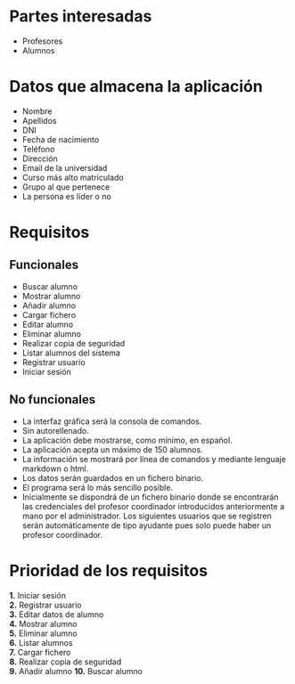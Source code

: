
# Partes interesadas
* Profesores
* Alumnos

# Datos que almacena la aplicación

* Nombre
* Apellidos
* DNI
* Fecha de nacimiento
* Teléfono
* Dirección
* Email de la universidad
* Curso más alto matriculado
* Grupo al que pertenece
* La persona es líder o no

# Requisitos  

## Funcionales

* Buscar alumno
* Mostrar alumno
* Añadir alumno
* Cargar fichero
* Editar alumno
* Eliminar alumno
* Realizar copia de seguridad
* Listar alumnos del sistema
* Registrar usuario
* Iniciar sesión

## No funcionales

* La interfaz gráfica será la consola de comandos.
* Sin autorellenado.
* La aplicación debe mostrarse, como mínimo, en español. 
* La aplicación acepta un máximo de 150 alumnos. 
* La información se mostrará por línea de comandos y mediante lenguaje markdown o html. 
* Los datos serán guardados en  un fichero binario.
* El programa será lo más sencillo posible.
* Inicialmente se dispondrá de un fichero binario donde se encontrarán las credenciales del profesor coordinador introducidos anteriormente a mano por el administrador. Los siguientes usuarios que se registren serán automáticamente de tipo ayudante pues solo puede haber un profesor coordinador.


# Prioridad de los requisitos
 
**1.** Iniciar sesión  
**2.** Registrar usuario       
**3.** Editar datos de alumno    
**4.** Mostrar alumno  
**5.** Eliminar alumno  
**6.** Listar alumnos  
**7.** Cargar fichero  
**8.** Realizar copia de seguridad  
**9.** Añadir alumno
**10.** Buscar alumno  


